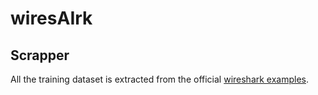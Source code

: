 # wiresAIrk

## Scrapper

All the training dataset is extracted from the official [wireshark examples](https://wiki.wireshark.org/SampleCaptures#sample-captures).

